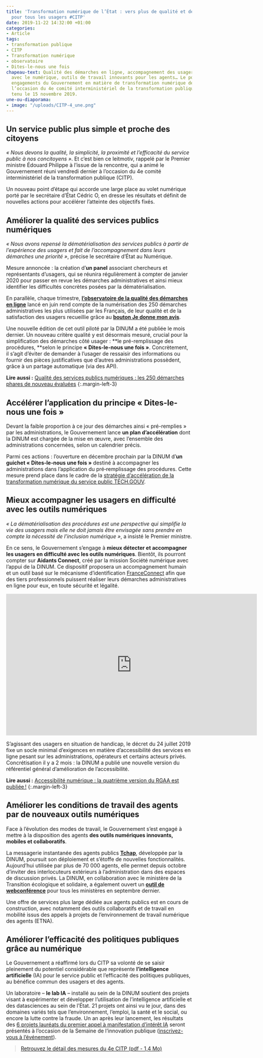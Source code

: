 ```yaml
---
title: 'Transformation numérique de l’État : vers plus de qualité et de simplicité
  pour tous les usagers #CITP'
date: 2019-11-22 14:32:00 +01:00
categories:
- Article
tags:
- transformation publique
- CITP
- Transformation numérique
- observatoire
- Dites-le-nous une fois
chapeau-text: Qualité des démarches en ligne, accompagnement des usagers en difficulté
  avec le numérique, outils de travail innovants pour les agents… Le point sur les
  engagements du Gouvernement en matière de transformation numérique de l’État, à
  l’occasion du 4e comité interministériel de la transformation publique qui s’est
  tenu le 15 novembre 2019.
une-ou-diaporama:
- image: "/uploads/CITP-4_une.png"
---
```


## Un service public plus simple et proche des citoyens

*« Nous devons la qualité, la simplicité, la proximité et l’efficacité du service public à nos concitoyens »*. Et c’est bien ce leitmotiv, rappelé par le Premier ministre Édouard Philippe à l’issue de la rencontre, qui a animé le Gouvernement réuni vendredi dernier à l’occasion du 4e comité interministériel de la transformation publique (CITP).

Un nouveau point d’étape qui accorde une large place au volet numérique porté par le secrétaire d’État Cédric O, en dresse les résultats et définit de nouvelles actions pour accélérer l’atteinte des objectifs fixés.

## Améliorer la qualité des services publics numériques

*« Nous avons repensé la dématérialisation des services publics à partir de l’expérience des usagers et fait de l’accompagnement dans leurs démarches une priorité »*, précise le secrétaire d’État au Numérique.

Mesure annoncée : la création d’**un panel** associant chercheurs et représentants d’usagers, qui se réunira régulièrement à compter de janvier 2020 pour passer en revue les démarches administratives et ainsi mieux identifier les difficultés concrètes posées par la dématérialisation.

En parallèle, chaque trimestre, **[l’observatoire de la qualité des démarches en ligne](https://observatoire.numerique.gouv.fr/)** lancé en juin rend compte de la numérisation des 250 démarches administratives les plus utilisées par les Français, de leur qualité et de la satisfaction des usagers recueillie grâce au **[bouton Je donne mon avis](https://observatoire.numerique.gouv.fr/Aide/Donner%20son%20avis)**.

Une nouvelle édition de cet outil piloté par la DINUM a été publiée le mois dernier. Un nouveau critère qualité y est désormais mesuré, crucial pour la simplification des démarches côté usager : \*\*le pré-remplissage des procédures, \*\*selon le principe **« Dites-le-nous une fois »**. Concrètement, il s’agit d’éviter de demander à l’usager de ressaisir des informations ou fournir des pièces justificatives que d’autres administrations possèdent, grâce à un partage automatique (via des API).

**Lire aussi :** [Qualité des services publics numériques : les 250 démarches phares de nouveau évaluées](https://www.numerique.gouv.fr/actualites/qualite-des-services-publics-numeriques-les-250-demarches-phares-de-nouveau-evaluees/)
{:.margin-left-3}

## Accélérer l’application du principe « Dites-le-nous une fois »

Devant la faible proportion à ce jour des démarches ainsi « pré-remplies » par les administrations, le Gouvernement lance **un plan d’accélération** dont la DINUM est chargée de la mise en œuvre, avec l’ensemble des administrations concernées, selon un calendrier précis.

Parmi ces actions : l’ouverture en décembre prochain par la DINUM d’**un guichet « Dites‑le‑nous une fois »** destiné à accompagner les administrations dans l’application du pré‑remplissage des procédures. Cette mesure prend place dans le cadre de la [stratégie d’accélération de la transformation numérique du service public TECH.GOUV](https://www.numerique.gouv.fr/publication/tech-gouv-strategie-et-feuille-de-route-2019-2021/).

## Mieux accompagner les usagers en difficulté avec les outils numériques

*« La dématérialisation des procédures est une perspective qui simplifie la vie des usagers mais elle ne doit jamais être envisagée sans prendre en compte la nécessité de l’inclusion numérique »*, a insisté le Premier ministre.

En ce sens, le Gouvernement s’engage à **mieux détecter et accompagner les usagers en difficulté avec les outils numériques**. Bientôt, ils pourront compter sur **Aidants Connect**, créé par la mission Société numérique avec l’appui de la DINUM. Ce dispositif proposera un accompagnement humain et un outil basé sur le mécanisme d’identification [FranceConnect](https://www.franceconnect.gouv.fr/) afin que des tiers professionnels puissent réaliser leurs démarches administratives en ligne pour eux, en toute sécurité et légalité.

<iframe frameborder="0" width="680" height="383" src="https://www.dailymotion.com/embed/video/x7obr5q" allowfullscreen allow="autoplay"></iframe>

S’agissant des usagers en situation de handicap, le décret du 24 juillet 2019 fixe un socle minimal d’exigences en matière d’accessibilité des services en ligne pesant sur les administrations, opérateurs et certains acteurs privés. Concrétisation il y a 2 mois : la DINUM a publié une nouvelle version du référentiel général d’amélioration de l’accessibilité.

**Lire aussi :** [Accessibilité numérique : la quatrième version du RGAA est publiée !](https://www.numerique.gouv.fr/actualites/accessibilite-numerique-la-quatrieme-version-du-rgaa-est-publiee/)
{:.margin-left-3}

## Améliorer les conditions de travail des agents par de nouveaux outils numériques
Face à l’évolution des modes de travail, le Gouvernement s’est engagé à mettre à la disposition des agents **des outils numériques innovants, mobiles et collaboratifs**.

La messagerie instantanée des agents publics **[Tchap](https://www.tchap.gouv.fr/)**, développée par la DINUM, poursuit son déploiement et s’étoffe de nouvelles fonctionnalités. Aujourd’hui utilisée par plus de 70 000 agents, elle permet depuis octobre d’inviter des interlocuteurs extérieurs à l’administration dans des espaces de discussion privés. La DINUM, en collaboration avec le ministère de la Transition écologique et solidaire, a également ouvert un **[outil de webconférence](https://webconf.numerique.gouv.fr/)** pour tous les ministères en septembre dernier.

Une offre de services plus large dédiée aux agents publics est en cours de construction, avec notamment des outils collaboratifs et de travail en mobilité issus des appels à projets de l’environnement de travail numérique des agents (ETNA).

## Améliorer l’efficacité des politiques publiques grâce au numérique

Le Gouvernement a réaffirmé lors du CITP sa volonté de se saisir pleinement du potentiel considérable que représente **l’intelligence artificielle** (IA) pour le service public et l’efficacité des politiques publiques, au bénéfice commun des usagers et des agents.

Un laboratoire – **le lab IA** – installé au sein de la DINUM soutient des projets visant à expérimenter et développer l’utilisation de l’intelligence artificielle et des datasciences au sein de l’État. 21 projets ont ainsi vu le jour, dans des domaines variés tels que l’environnement, l’emploi, la santé et le social, ou encore la lutte contre la fraude. Un an après leur lancement, les résultats des [6 projets lauréats du premier appel à manifestation d’intérêt IA](https://www.numerique.gouv.fr/actualites/intelligence-artificielle-6-projets-selectionnes-pour-etre-experimentes-dans-les-services-publics/) seront présentés à l’occasion de la Semaine de l’innovation publique ([inscrivez-vous à l’événement](https://www.eventbrite.fr/e/billets-ami-ia-1-presentation-des-resultats-et-echanges-avec-les-laureats-78620041661)).

> [Retrouvez le détail des mesures du 4e CITP (pdf - 1,4 Mo)](/uploads/dossier_de_presse-4eme_comite_interministeriel_de_la_transformation_publique.pdf)